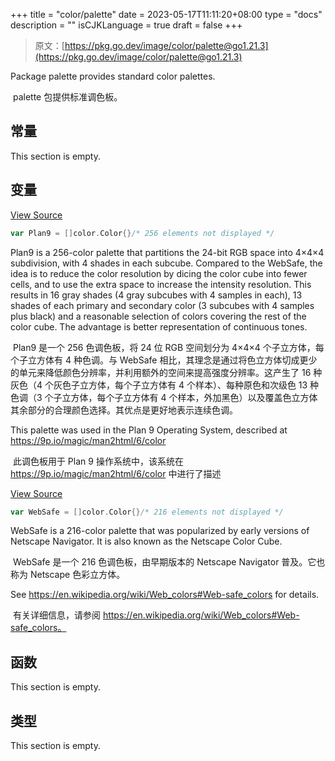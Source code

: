 +++
title = "color/palette"
date = 2023-05-17T11:11:20+08:00
type = "docs"
description = ""
isCJKLanguage = true
draft = false
+++
> 原文：[https://pkg.go.dev/image/color/palette@go1.21.3](https://pkg.go.dev/image/color/palette@go1.21.3)

Package palette provides standard color palettes.

​	palette 包提供标准调色板。

## 常量 

This section is empty.

## 变量

[View Source](https://cs.opensource.google/go/go/+/go1.20.1:src/image/color/palette/palette.go;l=23)

``` go 
var Plan9 = []color.Color{}/* 256 elements not displayed */
```

Plan9 is a 256-color palette that partitions the 24-bit RGB space into 4×4×4 subdivision, with 4 shades in each subcube. Compared to the WebSafe, the idea is to reduce the color resolution by dicing the color cube into fewer cells, and to use the extra space to increase the intensity resolution. This results in 16 gray shades (4 gray subcubes with 4 samples in each), 13 shades of each primary and secondary color (3 subcubes with 4 samples plus black) and a reasonable selection of colors covering the rest of the color cube. The advantage is better representation of continuous tones.

​	Plan9 是一个 256 色调色板，将 24 位 RGB 空间划分为 4×4×4 个子立方体，每个子立方体有 4 种色调。与 WebSafe 相比，其理念是通过将色立方体切成更少的单元来降低颜色分辨率，并利用额外的空间来提高强度分辨率。这产生了 16 种灰色（4 个灰色子立方体，每个子立方体有 4 个样本）、每种原色和次级色 13 种色调（3 个子立方体，每个子立方体有 4 个样本，外加黑色）以及覆盖色立方体其余部分的合理颜色选择。其优点是更好地表示连续色调。

This palette was used in the Plan 9 Operating System, described at https://9p.io/magic/man2html/6/color

​	此调色板用于 Plan 9 操作系统中，该系统在 https://9p.io/magic/man2html/6/color 中进行了描述

[View Source](https://cs.opensource.google/go/go/+/go1.20.1:src/image/color/palette/palette.go;l=286)

``` go 
var WebSafe = []color.Color{}/* 216 elements not displayed */
```

WebSafe is a 216-color palette that was popularized by early versions of Netscape Navigator. It is also known as the Netscape Color Cube.

​	WebSafe 是一个 216 色调色板，由早期版本的 Netscape Navigator 普及。它也称为 Netscape 色彩立方体。

See https://en.wikipedia.org/wiki/Web_colors#Web-safe_colors for details.

​	有关详细信息，请参阅 https://en.wikipedia.org/wiki/Web_colors#Web-safe_colors。

## 函数

This section is empty.

## 类型

This section is empty.